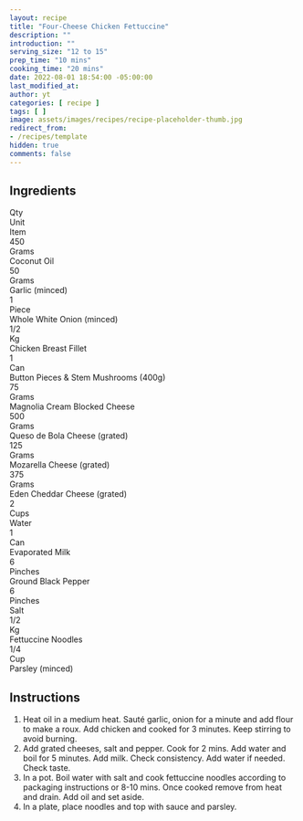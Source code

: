 ```yaml
---
layout: recipe
title: "Four-Cheese Chicken Fettuccine"
description: ""
introduction: ""
serving_size: "12 to 15"
prep_time: "10 mins"
cooking_time: "20 mins"
date: 2022-08-01 18:54:00 -05:00:00
last_modified_at:
author: yt
categories: [ recipe ]
tags: [ ]
image: assets/images/recipes/recipe-placeholder-thumb.jpg
redirect_from:
- /recipes/template
hidden: true
comments: false
---
```


<div class="container">
  <div class="row">
    <div class="col-lg-6 mt-3">
      <h2 class="mt-0 p-1 text-center text-white bg-dark">Ingredients</h2>
      <div class="container">
        <div class="row text-white bg-secondary font-weight-bold">
          <div class="col-lg-2">
            Qty
          </div>
          <div class="col-lg-3">
            Unit
          </div>
          <div class="col-lg-7">
            Item
          </div>
        </div>
        <div class="row">
          <div class="col-lg-2">450</div>
          <div class="col-lg-3">Grams</div>
          <div class="col-lg-7">Coconut Oil</div>
        </div>
        <div class="row">
          <div class="col-lg-2">50</div>
          <div class="col-lg-3">Grams</div>
          <div class="col-lg-7">Garlic (minced)</div>
        </div>
        <div class="row">
          <div class="col-lg-2">1</div>
          <div class="col-lg-3">Piece</div>
          <div class="col-lg-7">Whole White Onion (minced)</div>
        </div>
        <div class="row">
          <div class="col-lg-2">1/2</div>
          <div class="col-lg-3">Kg</div>
          <div class="col-lg-7">Chicken Breast Fillet</div>
        </div>
        <div class="row">
          <div class="col-lg-2">1</div>
          <div class="col-lg-3">Can</div>
          <div class="col-lg-7">Button Pieces & Stem Mushrooms (400g)</div>
        </div>
        <div class="row">
          <div class="col-lg-2">75</div>
          <div class="col-lg-3">Grams</div>
          <div class="col-lg-7">Magnolia Cream Blocked Cheese</div>
        </div>
        <div class="row">
          <div class="col-lg-2">500</div>
          <div class="col-lg-3">Grams</div>
          <div class="col-lg-7">Queso de Bola Cheese (grated)</div>
        </div>
        <div class="row">
          <div class="col-lg-2">125</div>
          <div class="col-lg-3">Grams</div>
          <div class="col-lg-7">Mozarella Cheese (grated)</div>
        </div>
        <div class="row">
          <div class="col-lg-2">375</div>
          <div class="col-lg-3">Grams</div>
          <div class="col-lg-7">Eden Cheddar Cheese (grated)</div>
        </div>
        <div class="row">
          <div class="col-lg-2">2</div>
          <div class="col-lg-3">Cups</div>
          <div class="col-lg-7">Water</div>
        </div>
        <div class="row">
          <div class="col-lg-2">1</div>
          <div class="col-lg-3">Can</div>
          <div class="col-lg-7">Evaporated Milk</div>
        </div>
        <div class="row">
          <div class="col-lg-2">6</div>
          <div class="col-lg-3">Pinches</div>
          <div class="col-lg-7">Ground Black Pepper</div>
        </div>
        <div class="row">
          <div class="col-lg-2">6</div>
          <div class="col-lg-3">Pinches</div>
          <div class="col-lg-7">Salt</div>
        </div>
        <div class="row">
          <div class="col-lg-2">1/2</div>
          <div class="col-lg-3">Kg</div>
          <div class="col-lg-7">Fettuccine Noodles</div>
        </div>
        <div class="row">
          <div class="col-lg-2">1/4</div>
          <div class="col-lg-3">Cup</div>
          <div class="col-lg-7">Parsley (minced)</div>
        </div>
      </div>
    </div>
    <div class="col-lg-6 mt-3">
      <h2 class="mt-0 p-1 text-center text-white bg-dark">Instructions</h2>
      <ol>
        <li>Heat oil in a medium heat. Sauté garlic, onion for a minute and add flour to make a roux. Add chicken and
          cooked for 3 minutes. Keep stirring to avoid burning.</li>
        <li>Add grated cheeses, salt and pepper. Cook for 2 mins. Add water and boil for 5 minutes. Add milk. Check
          consistency. Add water if needed. Check taste.</li>
        <li>In a pot. Boil water with salt and cook fettuccine noodles according to packaging instructions or 8-10 mins.
          Once cooked remove from heat and drain. Add oil and set aside.</li>
        <li>In a plate, place noodles and top with sauce and parsley.</li>
      </ol>
    </div>
  </div>
</div>
</div>
<p>&nbsp;</p><p>&nbsp;</p>